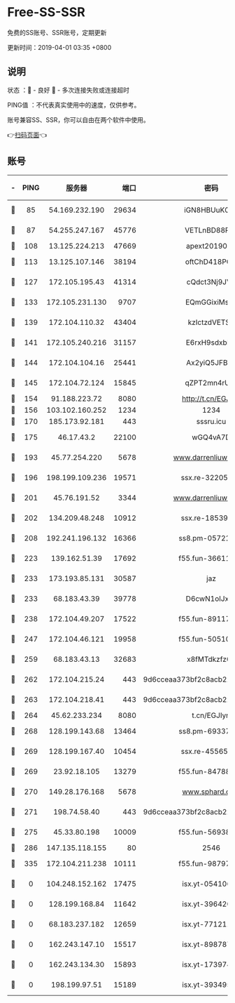 # Free-SS-SSR

免费的SS账号、SSR账号，定期更新

更新时间：2019-04-01 03:35 +0800

## 说明

状态     ：🙂 - 良好 🙁 - 多次连接失败或连接超时

PING值   ：不代表真实使用中的速度，仅供参考。

账号兼容SS、SSR，你可以自由在两个软件中使用。

👉[扫码页面](https://liesauer.github.io/Free-SS-SSR/)👈

## 账号

|-|PING|服务器|端口|密码|加密方式|区域|
|:----:|:----:|:-----:|-----:|:----:|:----:|:----:|
|🙂|85|54.169.232.190|29634|iGN8HBUuK073|aes-256-cfb|SG|
|🙂|87|54.255.247.167|45776|VETLnBD88Rux|aes-256-cfb|SG|
|🙂|108|13.125.224.213|47669|apext2019001|chacha20|KR|
|🙂|113|13.125.107.146|38194|oftChD418PCw|aes-256-cfb|KR|
|🙂|127|172.105.195.43|41314|cQdct3Nj9JVP|aes-256-cfb|JP|
|🙂|133|172.105.231.130|9707|EQmGGixiMszZ|aes-256-cfb|JP|
|🙂|139|172.104.110.32|43404|kzIctzdVETSB|aes-256-cfb|JP|
|🙂|141|172.105.240.216|31157|E6rxH9sdxbD6|aes-256-cfb|JP|
|🙂|144|172.104.104.16|25441|Ax2yiQ5JFBT5|aes-256-cfb|JP|
|🙂|145|172.104.72.124|15845|qZPT2mn4rUFJ|aes-256-cfb|JP|
|🙂|154|91.188.223.72|8080|http://t.cn/EGJIyrl|rc4-md5|RU|
|🙂|156|103.102.160.252|1234|1234|rc4-md5|JP|
|🙂|170|185.173.92.181|443|sssru.icu|rc4-md5|RU|
|🙂|175|46.17.43.2|22100|wGQ4vA7D|aes-256-gcm|RU|
|🙂|193|45.77.254.220|5678|www.darrenliuwei.com|aes-256-cfb|SG|
|🙂|196|198.199.109.236|19571|ssx.re-32205633|aes-256-cfb|US|
|🙂|201|45.76.191.52|3344|www.darrenliuwei.com|aes-256-cfb|JP|
|🙂|202|134.209.48.248|10912|ssx.re-18539216|aes-256-cfb|US|
|🙂|208|192.241.196.132|16366|ss8.pm-05721802|aes-256-cfb|US|
|🙂|223|139.162.51.39|17692|f55.fun-36611767|aes-256-cfb|SG|
|🙂|233|173.193.85.131|30587|jaz|aes-256-cfb|US|
|🙂|233|68.183.43.39|39778|D6cwN1oIJxeJ|aes-256-cfb|GB|
|🙂|238|172.104.49.207|17522|f55.fun-89117165|aes-256-cfb|SG|
|🙂|247|172.104.46.121|19958|f55.fun-50510285|aes-256-cfb|SG|
|🙂|259|68.183.43.13|32683|x8fMTdkzfz00|aes-256-cfb|GB|
|🙂|262|172.104.215.24|443|9d6cceaa373bf2c8acb22e60b6a58be6|aes-256-cfb|US|
|🙂|263|172.104.218.41|443|9d6cceaa373bf2c8acb22e60b6a58be6|aes-256-cfb|US|
|🙂|264|45.62.233.234|8080|t.cn/EGJIyrl|rc4-md5|CA|
|🙂|268|128.199.143.68|13464|ss8.pm-69337563|aes-256-cfb|SG|
|🙂|269|128.199.167.40|10454|ssx.re-45565568|aes-256-cfb|SG|
|🙂|269|23.92.18.105|13279|f55.fun-84788806|aes-256-cfb|US|
|🙂|270|149.28.176.168|5678|www.sphard.com|aes-256-cfb|AU|
|🙂|271|198.74.58.40|443|9d6cceaa373bf2c8acb22e60b6a58be6|aes-256-cfb|US|
|🙂|275|45.33.80.198|10009|f55.fun-56938331|aes-256-cfb|US|
|🙂|286|147.135.118.155|80|2546|chacha20|US|
|🙂|335|172.104.211.238|10111|f55.fun-98797632|aes-256-cfb|US|
|🙁|0|104.248.152.162|17475|isx.yt-05410663|aes-256-cfb|SG|
|🙁|0|128.199.168.84|11642|isx.yt-39642003|aes-256-cfb|SG|
|🙁|0|68.183.237.182|12659|isx.yt-77121174|aes-256-cfb|SG|
|🙁|0|162.243.147.10|15517|isx.yt-89878762|aes-256-cfb|US|
|🙁|0|162.243.134.30|15893|isx.yt-17397453|aes-256-cfb|US|
|🙁|0|198.199.97.51|15189|isx.yt-39349533|aes-256-cfb|US|
